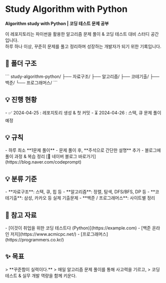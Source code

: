 # Study Algorithm with Python
**Algorithm study with Python | 코딩 테스트 문제 공부**

이 레포지토리는 파이썬을 활용한 알고리즘 문제 풀이 & 코딩 테스트 대비 스터디 공간입니다.  
하루 하나 이상, 꾸준히 문제를 풀고 정리하며 성장하는 개발자가 되기 위한 기록입니다.

<h2> 📂 폴더 구조 </h2>
```
study-algorithm-python/
├── 자료구조/
├── 알고리즘/
├── 코테기출/
├── 백준/
└── 프로그래머스/
```

<h2>  💡 진행 현황 </h2>
- ✅ 2024-04-25 : 레포지토리 생성 & 첫 커밋
- ⏳ 2024-04-26 : 스택, 큐 문제 풀이 예정

<h2>  💡 규칙 </h2>
- 하루 최소 **1문제 풀이**
- 문제 풀이 후, **주석으로 간단한 설명** 추가
- 블로그에 풀이 과정 & 복습 정리  
  [🔗 네이버 블로그 바로가기](https://blog.naver.com/codeprompt)

<h2>  💡 분류 기준 </h2>
- **자료구조**: 스택, 큐, 힙 등
- **알고리즘**: 정렬, 탐색, DFS/BFS, DP 등
- **코테기출**: 삼성, 카카오 등 실제 기출문제
- **백준 / 프로그래머스**: 사이트별 정리

<h2>  📖 참고 자료 </h2>
- [이것이 취업을 위한 코딩 테스트다 (Python)](https://example.com)
- [백준 온라인 저지](https://www.acmicpc.net/)
- [프로그래머스](https://programmers.co.kr/)

<h2>  ✨ 목표 </h2>
> **꾸준함이 실력이다.**  
> 매일 알고리즘 문제 풀이를 통해 사고력을 기르고,  
> 코딩 테스트 & 실무 개발 역량을 함께 키운다.
